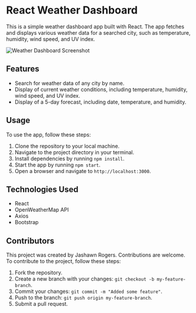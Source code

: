# React Weather Dashboard

This is a simple weather dashboard app built with React. The app fetches and displays various weather data for a searched city, such as temperature, humidity, wind speed, and UV index. 

![Weather Dashboard Screenshot](https://i.imgur.com/0a62mpS.png)

## Features

- Search for weather data of any city by name.
- Display of current weather conditions, including temperature, humidity, wind speed, and UV index.
- Display of a 5-day forecast, including date, temperature, and humidity.

## Usage

To use the app, follow these steps:

1. Clone the repository to your local machine.
2. Navigate to the project directory in your terminal.
3. Install dependencies by running `npm install`.
4. Start the app by running `npm start`.
5. Open a browser and navigate to `http://localhost:3000`.

## Technologies Used

- React
- OpenWeatherMap API
- Axios
- Bootstrap

## Contributors

This project was created by Jashawn Rogers. Contributions are welcome. To contribute to the project, follow these steps:

1. Fork the repository.
2. Create a new branch with your changes: `git checkout -b my-feature-branch`.
3. Commit your changes: `git commit -m "Added some feature"`.
4. Push to the branch: `git push origin my-feature-branch`.
5. Submit a pull request.
